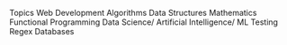 Topics 
Web Development
Algorithms 
Data Structures 
Mathematics 
Functional Programming 
Data Science/ Artificial Intelligence/ ML 
Testing 
Regex
Databases 
